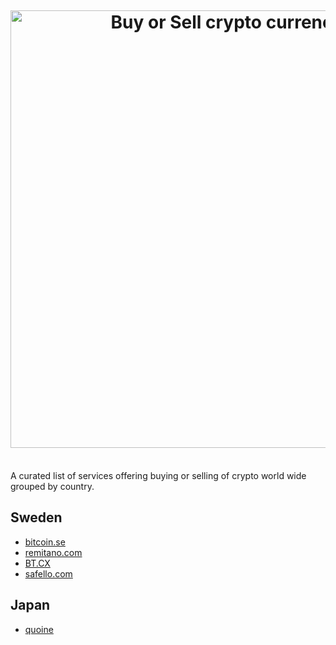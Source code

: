 <h1 align="center">
  <br>
  <br>
  <br>
	<img width="700" src="https://cdn.rawgit.com/gurre/crypto-exchanges/master/media/logo.svg" alt="Buy or Sell crypto currencies">
	<br>
</h1>
<br>
A curated list of services offering buying or selling of crypto world wide grouped by country.
<br>

## Sweden
 - [bitcoin.se](https://www.bitcoin.se/)
 - [remitano.com](https://remitano.com/)
 - [BT.CX](https://bt.cx/)
 - [safello.com](https://safello.com)

## Japan

 - [quoine](https://quoine.com/)
